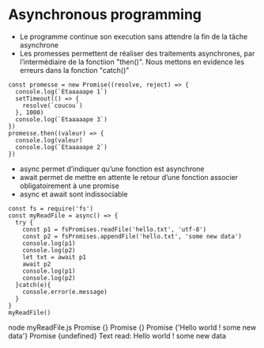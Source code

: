# Asynchronous programming
* Le programme continue son execution sans attendre la fin de la tâche asynchrone
* Les promesses permettent de réaliser des traitements asynchrones, par l’intermédiaire de la fonctiion 
"then()". Nous mettons en evidence les erreurs dans la fonction "catch()"

```
const promesse = new Promise((resolve, reject) => {
  console.log(`Etaaaaape 1`)
  setTimeout(() => {
    resolve(`coucou`)
  }, 1000)
  console.log(`Etaaaaape 3`)
})
promesse.then((valeur) => {
  console.log(valeur)
  console.log(`Etaaaaape 2`)
})
```


* async permet d’indiquer qu’une fonction est asynchrone
* await permet de mettre en attente le retour d’une fonction associer obligatoirement à une promise
* async et await sont indissociable


```
const fs = require('fs')
const myReadFile = async() => {
  try {
    const p1 = fsPromises.readFile('hello.txt', 'utf-8')
    const p2 = fsPromises.appendFile('hello.txt', 'some new data')
    console.log(p1)
    console.log(p2)
    let txt = await p1
    await p2
    console.log(p1)
    console.log(p2)
  }catch(e){
    console.error(e.message)
  }
}
myReadFile()
```
node myReadFile.js
Promise {<pending>}
Promise {<pending>}
Promise {'Hello world ! some new data'}
Promise {undefined}
Text read: Hello world ! some new data
```

```